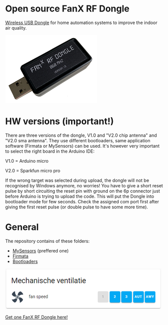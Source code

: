 # Open source FanX RF Dongle 

[Wireless USB Dongle](https://fan-x.eu/product/fan%cb%a3-rf-usb-dongle/) for home automation systems to improve the indoor air quality.

![usb dongle](https://github.com/Marcelh1/fanx/blob/main/images/high_q.png)

# HW versions (important!)
There are three versions of the dongle, V1.0 and "V2.0 chip antenna" and "V2.0 sma antenna". They use different bootloaders, same application software (Firmata or MySensors) can be used. It's however very important to select the right board in the Arduino IDE:

V1.0 = Arduino micro

V2.0 = Sparkfun micro pro

If the wrong target was selected during upload, the dongle will not be recognised by Windows anymore, no worries! You have to give a short reset pulse by short circuiting the reset pin with ground on the 6p connector just before Arduino is trying to upload the code. This will put the Dongle into bootloader mode for few seconds. Check the assigned com port first after giving the first reset pulse (or double pulse to have some more time). 


# General

The repository contains of these folders:
- [MySensors](https://github.com/Marcelh1/fanx/tree/main/mysensors) (preffered one)
- [Firmata](https://github.com/Marcelh1/fanx/tree/main/firmata)
- [Bootloaders](https://github.com/Marcelh1/fanx/tree/main/bootloaders)

![Preview](https://github.com/Marcelh1/fanx/blob/main/images/Preview.png)

[Get one FanX RF Dongle here!](https://fan-x.eu/product/fan%cb%a3-rf-usb-dongle/)
